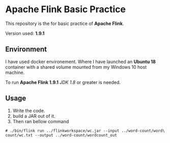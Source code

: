 # Apache Flink Basic Practice

This repository is the for basic practice of **Apache Flink**. 

Version used: **1.9.1**


## Environment
I have used docker environement. Where I have launched an **Ubuntu 18** container with a shared volume mounted from my Windows 10 host machine.

To run **Apache Flink 1.9.1** *JDK 1.8* or greater is needed.

## Usage

 1. Write the code.
 2. build a JAR out of it.
 3. Then ran bellow command

`# ./bin/flink run ../flinkworkspace/wc.jar --input ../word-count/word\ count/wc.txt --output ../word-count/wordcount_out`
